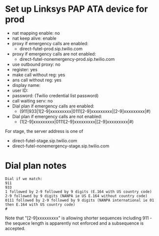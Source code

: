 # Set up Linksys PAP ATA device for prod

- nat mapping enable: no
- nat keep alive: enable
- proxy if emergency calls are enabled:
  - direct-futel-prod.sip.twilio.com
- proxy if emergency calls are not enabled:  
  - direct-futel-nonemergency-prod.sip.twilio.com
- use outbound proxy: no
- register: yes
- make call without reg: yes
- ans call without reg: yes
- display name: <extension>
- user ID: <extension>
- password: (Twilio credential list password)
- call waiting serv: no
- Dial plan if emergency calls are enabled:
  - (911|933|1[2-9]xxxxxxxxx|0111[2-9]xxxxxxxxx|[2-9]xxxxxxxxx|#)
- Dial plan if emergency calls are not enabled:
  - (1[2-9]xxxxxxxxx|0111[2-9]xxxxxxxxx|[2-9]xxxxxxxxx|#)

For stage, the server address is one of
  - direct-futel-stage.sip.twilio.com
  - direct-futel-nonemergency-stage.sip.twilio.com

# Dial plan notes

    Dial if we match:
    911
    933
    1 followed by 2-9 followed by 9 digits (E.164 with US country code)
    2-9 followed by 9 digits (NANPA ie US E.164 without country code)
    0111 followed by 2-9 followed by 9 digits (NANPA international ie 01 then E.164 with US country code)
    #

Note that "[2-9]xxxxxxxxx" is allowing shorter sequences including 911 - the sequece length is apparently not enforced and a subsequence is accepted.
